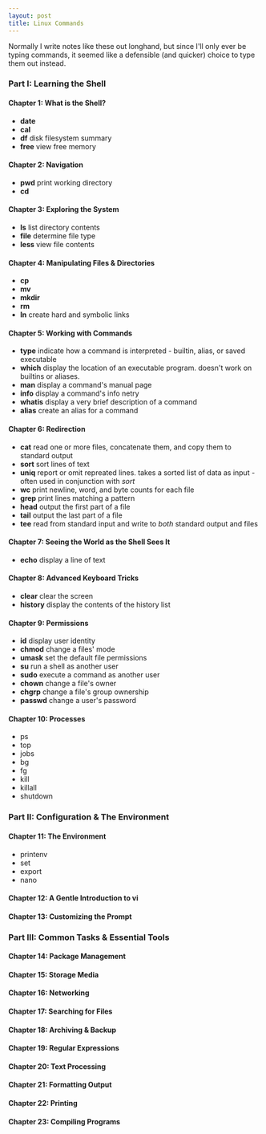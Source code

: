 ```yaml
---
layout: post
title: Linux Commands
---
```


Normally I write notes like these out longhand, but since I'll only ever be typing commands, it seemed like a defensible (and quicker) choice to type them out instead.  

### Part I: Learning the Shell

#### Chapter 1: What is the Shell?
* **date**
* **cal**
* **df** disk filesystem summary
* **free** view free memory

#### Chapter 2: Navigation
* **pwd** print working directory
* **cd** 

#### Chapter 3: Exploring the System
* **ls** list directory contents
* **file** determine file type
* **less** view file contents

#### Chapter 4: Manipulating Files & Directories
* **cp**
* **mv**
* **mkdir**
* **rm**
* **ln** create hard and symbolic links

#### Chapter 5: Working with Commands
* **type** indicate how a command is interpreted - builtin, alias, or saved executable
* **which** display the location of an executable program.  doesn't work on builtins or aliases.
* **man** display a command's manual page
* **info** display a command's info netry
* **whatis** display a very brief description of a command
* **alias** create an alias for a command

#### Chapter 6: Redirection
* **cat** read one or more files, concatenate them, and copy them to standard output
* **sort** sort lines of text
* **uniq** report or omit repreated lines. takes a sorted list of data as input - often used in conjunction with *sort*
* **wc** print newline, word, and byte counts for each file
* **grep** print lines matching a pattern
* **head** output the first part of a file
* **tail** output the last part of a file
* **tee** read from standard input and write to *both* standard output and files

#### Chapter 7: Seeing the World as the Shell Sees It
* **echo** display a line of text

#### Chapter 8: Advanced Keyboard Tricks
* **clear** clear the screen
* **history** display the contents of the history list

#### Chapter 9: Permissions
* **id** display user identity
* **chmod** change a files' mode
* **umask** set the default file permissions
* **su** run a shell as another user
* **sudo** execute a command as another user
* **chown** change a file's owner
* **chgrp** change a file's group ownership
* **passwd** change a user's password

#### Chapter 10: Processes
* ps
* top
* jobs
* bg
* fg
* kill
* killall
* shutdown

### Part II: Configuration & The Environment

#### Chapter 11: The Environment
* printenv
* set
* export
* nano

#### Chapter 12: A Gentle Introduction to vi


#### Chapter 13: Customizing the Prompt

### Part III: Common Tasks & Essential Tools
#### Chapter 14: Package Management

#### Chapter 15: Storage Media
#### Chapter 16: Networking
#### Chapter 17: Searching for Files
#### Chapter 18: Archiving & Backup
#### Chapter 19: Regular Expressions
#### Chapter 20: Text Processing
#### Chapter 21: Formatting Output
#### Chapter 22: Printing
#### Chapter 23: Compiling Programs
